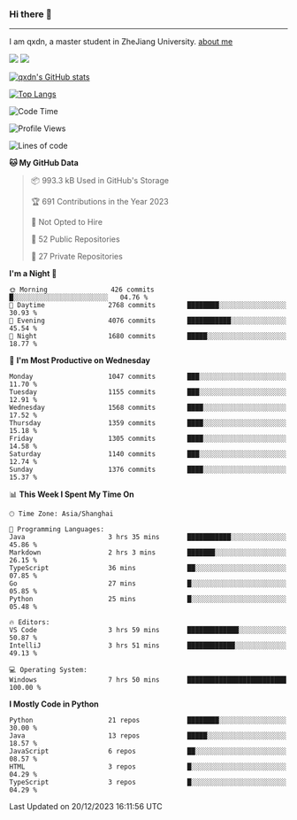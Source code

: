 ### Hi there 👋
---

I am qxdn, a master student in ZheJiang University. [about me](https://qianxu.run/about/)

[![](https://img.shields.io/badge/blog-qxdn-brightgreen?style=for-the-badge&logo=hexo)](https://qianxu.run) [![](https://img.shields.io/badge/bilibili-qxdn-ff69b4?style=for-the-badge&logo=Bilibili)](https://space.bilibili.com/11674667)


[![qxdn's GitHub stats](https://github-readme-stats.vercel.app/api?username=qxdn&count_private=true&show_icons=true)](https://github.com/qxdn)

[![Top Langs](https://github-readme-stats.vercel.app/api/top-langs/?username=qxdn&layout=compact)](https://github.com/qxdn)

<!--START_SECTION:waka-->
![Code Time](http://img.shields.io/badge/Code%20Time-1%2C335%20hrs%203%20mins-blue)

![Profile Views](http://img.shields.io/badge/Profile%20Views-14-blue)

![Lines of code](https://img.shields.io/badge/From%20Hello%20World%20I%27ve%20Written-10.9%20million%20lines%20of%20code-blue)

**🐱 My GitHub Data** 

> 📦 993.3 kB Used in GitHub's Storage 
 > 
> 🏆 691 Contributions in the Year 2023
 > 
> 🚫 Not Opted to Hire
 > 
> 📜 52 Public Repositories 
 > 
> 🔑 27 Private Repositories 
 > 
**I'm a Night 🦉** 

```text
🌞 Morning                426 commits         █░░░░░░░░░░░░░░░░░░░░░░░░   04.76 % 
🌆 Daytime                2768 commits        ████████░░░░░░░░░░░░░░░░░   30.93 % 
🌃 Evening                4076 commits        ███████████░░░░░░░░░░░░░░   45.54 % 
🌙 Night                  1680 commits        █████░░░░░░░░░░░░░░░░░░░░   18.77 % 
```
📅 **I'm Most Productive on Wednesday** 

```text
Monday                   1047 commits        ███░░░░░░░░░░░░░░░░░░░░░░   11.70 % 
Tuesday                  1155 commits        ███░░░░░░░░░░░░░░░░░░░░░░   12.91 % 
Wednesday                1568 commits        ████░░░░░░░░░░░░░░░░░░░░░   17.52 % 
Thursday                 1359 commits        ████░░░░░░░░░░░░░░░░░░░░░   15.18 % 
Friday                   1305 commits        ████░░░░░░░░░░░░░░░░░░░░░   14.58 % 
Saturday                 1140 commits        ███░░░░░░░░░░░░░░░░░░░░░░   12.74 % 
Sunday                   1376 commits        ████░░░░░░░░░░░░░░░░░░░░░   15.37 % 
```


📊 **This Week I Spent My Time On** 

```text
🕑︎ Time Zone: Asia/Shanghai

💬 Programming Languages: 
Java                     3 hrs 35 mins       ███████████░░░░░░░░░░░░░░   45.86 % 
Markdown                 2 hrs 3 mins        ███████░░░░░░░░░░░░░░░░░░   26.15 % 
TypeScript               36 mins             ██░░░░░░░░░░░░░░░░░░░░░░░   07.85 % 
Go                       27 mins             █░░░░░░░░░░░░░░░░░░░░░░░░   05.85 % 
Python                   25 mins             █░░░░░░░░░░░░░░░░░░░░░░░░   05.48 % 

🔥 Editors: 
VS Code                  3 hrs 59 mins       █████████████░░░░░░░░░░░░   50.87 % 
IntelliJ                 3 hrs 51 mins       ████████████░░░░░░░░░░░░░   49.13 % 

💻 Operating System: 
Windows                  7 hrs 50 mins       █████████████████████████   100.00 % 
```

**I Mostly Code in Python** 

```text
Python                   21 repos            ████████░░░░░░░░░░░░░░░░░   30.00 % 
Java                     13 repos            █████░░░░░░░░░░░░░░░░░░░░   18.57 % 
JavaScript               6 repos             ██░░░░░░░░░░░░░░░░░░░░░░░   08.57 % 
HTML                     3 repos             █░░░░░░░░░░░░░░░░░░░░░░░░   04.29 % 
TypeScript               3 repos             █░░░░░░░░░░░░░░░░░░░░░░░░   04.29 % 
```




 Last Updated on 20/12/2023 16:11:56 UTC
<!--END_SECTION:waka-->

<!--
**qxdn/qxdn** is a ✨ _special_ ✨ repository because its `README.md` (this file) appears on your GitHub profile.

Here are some ideas to get you started:

- 🔭 I’m currently working on ...
- 🌱 I’m currently learning ...
- 👯 I’m looking to collaborate on ...
- 🤔 I’m looking for help with ...
- 💬 Ask me about ...
- 📫 How to reach me: ...
- 😄 Pronouns: ...
- ⚡ Fun fact: ...
-->
